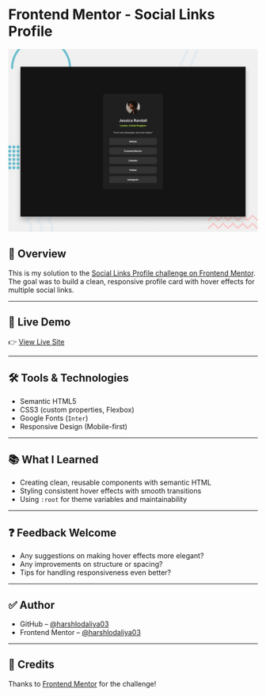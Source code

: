 # Frontend Mentor - Social Links Profile

![Design preview for the Social links profile coding challenge](./preview.jpg)

## 📄 Overview

This is my solution to the [Social Links Profile challenge on Frontend Mentor](https://www.frontendmentor.io/challenges/social-links-profile-UG32l9m6d). The goal was to build a clean, responsive profile card with hover effects for multiple social links.

---

## 🔗 Live Demo

👉 [View Live Site](https://harshlodaliya03.github.io/social-links-profile)

---

## 🛠️ Tools & Technologies

- Semantic HTML5
- CSS3 (custom properties, Flexbox)
- Google Fonts (`Inter`)
- Responsive Design (Mobile-first)

---

## 📚 What I Learned

- Creating clean, reusable components with semantic HTML
- Styling consistent hover effects with smooth transitions
- Using `:root` for theme variables and maintainability

---

## ❓ Feedback Welcome

- Any suggestions on making hover effects more elegant?
- Any improvements on structure or spacing?
- Tips for handling responsiveness even better?

---

## ✅ Author

- GitHub – [@harshlodaliya03](https://github.com/harshlodaliya03)
- Frontend Mentor – [@harshlodaliya03](https://www.frontendmentor.io/profile/harshlodaliya03)

---

## 🙌 Credits

Thanks to [Frontend Mentor](https://www.frontendmentor.io) for the challenge!
